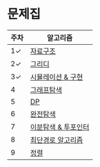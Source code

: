 # 문제집

|주차|알고리즘|
|------|---|
|1✓|[자료구조](https://github.com/conding-test-Study/ps/blob/main/workbook/자료구조.md)|
|2✓|[그리디](https://github.com/conding-test-Study/ps/blob/main/workbook/그리디.md)|
|3✓|[시뮬레이션 & 구현](https://github.com/conding-test-Study/ps/blob/main/workbook/시뮬레이션&구현.md)|
|4|[그래프탐색](https://github.com/conding-test-Study/ps/blob/main/workbook/그래프탐색.md)|
|5|[DP](https://github.com/conding-test-Study/ps/blob/main/workbook/DP.md)|
|6|[완전탐색](https://github.com/conding-test-Study/ps/blob/main/workbook/완전탐색.md)|
|7|[이분탐색 & 투포인터](https://github.com/conding-test-Study/ps/blob/main/workbook/이분탐색&투포인터.md)|
|8|[최단경로 알고리즘](https://github.com/conding-test-Study/ps/blob/main/workbook/최단경로.md)|
|9|[정렬](https://github.com/conding-test-Study/ps/blob/main/workbook/정렬.md)|
